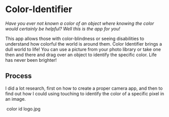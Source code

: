 # Color-Identifier
*Have you ever not known a color of an object where knowing the color would certainly be helpful?
Well this is the app for you!*

This app allows those with color-blindness or seeing disabilities to understand how colorful the world is around them.
Color Identifier brings a dull world to life! You can use a picture from your photo library or take one then and there and drag over
an object to identify the specific color. Life has never been brighter!


## Process
I did a lot research, first on how to create a proper camera app, and then to find out how I could using touching to identify the color of a specific pixel in an image.

<img> color id logo.jpg <img>
